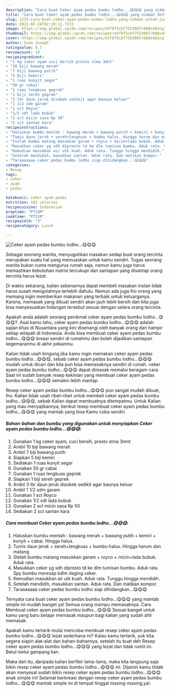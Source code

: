 ```yaml
---
description: "Cara buat Ceker ayam pedas bumbu lodho...😋😋😋 yang nikmat Untuk Jualan"
title: "Cara buat Ceker ayam pedas bumbu lodho...😋😋😋 yang nikmat Untuk Jualan"
slug: 1233-cara-buat-ceker-ayam-pedas-bumbu-lodho-yang-nikmat-untuk-jualan
date: 2021-02-24T02:19:11.737Z
image: https://img-global.cpcdn.com/recipes/e5f8f5cbf7553807/680x482cq70/ceker-ayam-pedas-bumbu-lodho😋😋😋-foto-resep-utama.jpg
thumbnail: https://img-global.cpcdn.com/recipes/e5f8f5cbf7553807/680x482cq70/ceker-ayam-pedas-bumbu-lodho😋😋😋-foto-resep-utama.jpg
cover: https://img-global.cpcdn.com/recipes/e5f8f5cbf7553807/680x482cq70/ceker-ayam-pedas-bumbu-lodho😋😋😋-foto-resep-utama.jpg
author: Ivan Joseph
ratingvalue: 4.7
reviewcount: 14
recipeingredient:
- "1 kg ceker ayam cuci bersih presto slma 3mnt"
- "10 biji bawang merah"
- "7 biji bawang putih"
- "5 biji kemiri"
- "1 ruas kunyit segar"
- "50 gr cabai"
- "1 ruas lengkuas geprek"
- "1 biji sereh geprek"
- "3 lbr daun jeruk disobek sedikit agar baunya keluar"
- "1 1/2 sdm garam"
- "1 sct Royco"
- "1/2 sdt lada bubuk"
- "2 sct micin sasa Rp 50"
- "2 sct santan kara"
recipeinstructions:
- "Haluskan bumbu mentah : bawang merah + bawang putih + kemiri + kunyit + cabai. Hingga halus."
- "Tumis daun jeruk + sereh+lengkuas + bumbu halus. Hingga harum dan matang."
- "Stelah bumbu matang masukkan garam + royco + micin+lada bubuk. Aduk rata."
- "Masukkan ceker yg sdh dipresto td ke dlm tumisan bumbu. Aduk rata. Spy bumbu meresap kdlm daging ceker."
- "Kemudian masukkan air utk kuah. Aduk rata. Tunggu hingga mendidih."
- "Setelah mendidih, masukkan santan. Aduk rata. Dan matikan kompor."
- "Taraaaaaaa ceker pedas bumbu lodho siap dihidangkan...😋😋😋"
categories:
- Resep
tags:
- ceker
- ayam
- pedas

katakunci: ceker ayam pedas 
nutrition: 102 calories
recipecuisine: Indonesian
preptime: "PT15M"
cooktime: "PT51M"
recipeyield: "3"
recipecategory: Lunch

---
```



![Ceker ayam pedas bumbu lodho...😋😋😋](https://img-global.cpcdn.com/recipes/e5f8f5cbf7553807/680x482cq70/ceker-ayam-pedas-bumbu-lodho😋😋😋-foto-resep-utama.jpg)

Sebagai seorang wanita, menyuguhkan masakan sedap buat orang tercinta merupakan suatu hal yang memuaskan untuk kamu sendiri. Tugas seorang  wanita bukan cuma mengurus rumah saja, namun kamu juga harus memastikan kebutuhan nutrisi tercukupi dan santapan yang disantap orang tercinta harus lezat.

Di waktu  sekarang, kalian sebenarnya dapat membeli masakan instan tidak harus susah mengolahnya terlebih dahulu. Namun ada juga lho orang yang memang ingin memberikan makanan yang terbaik untuk keluarganya. Karena, memasak yang dibuat sendiri akan jauh lebih bersih dan kita juga bisa menyesuaikan hidangan tersebut sesuai dengan selera orang tercinta. 



Apakah anda adalah seorang penikmat ceker ayam pedas bumbu lodho...😋😋😋?. Asal kamu tahu, ceker ayam pedas bumbu lodho...😋😋😋 adalah sajian khas di Nusantara yang kini disenangi oleh banyak orang dari hampir setiap wilayah di Indonesia. Anda bisa membuat ceker ayam pedas bumbu lodho...😋😋😋 kreasi sendiri di rumahmu dan boleh dijadikan santapan kegemaranmu di akhir pekanmu.

Kalian tidak usah bingung jika kamu ingin memakan ceker ayam pedas bumbu lodho...😋😋😋, sebab ceker ayam pedas bumbu lodho...😋😋😋 mudah untuk dicari dan kita pun bisa memasaknya sendiri di rumah. ceker ayam pedas bumbu lodho...😋😋😋 dapat dimasak memalui beragam cara. Saat ini sudah banyak resep kekinian yang membuat ceker ayam pedas bumbu lodho...😋😋😋 semakin lebih mantap.

Resep ceker ayam pedas bumbu lodho...😋😋😋 pun sangat mudah dibuat, lho. Kalian tidak usah ribet-ribet untuk membeli ceker ayam pedas bumbu lodho...😋😋😋, sebab Kalian dapat membuatnya ditempatmu. Untuk Kalian yang mau menyajikannya, berikut resep membuat ceker ayam pedas bumbu lodho...😋😋😋 yang mantab yang bisa Kamu coba sendiri.

<!--inarticleads1-->

##### Bahan-bahan dan bumbu yang digunakan untuk menyiapkan Ceker ayam pedas bumbu lodho...😋😋😋:

1. Gunakan 1 kg ceker ayam, cuci bersih, presto slma 3mnt
1. Ambil 10 biji bawang merah
1. Ambil 7 biji bawang putih
1. Siapkan 5 biji kemiri
1. Sediakan 1 ruas kunyit segar
1. Gunakan 50 gr cabai
1. Gunakan 1 ruas lengkuas geprek
1. Siapkan 1 biji sereh geprek
1. Ambil 3 lbr daun jeruk disobek sedikit agar baunya keluar
1. Ambil 1 1/2 sdm garam
1. Gunakan 1 sct Royco
1. Gunakan 1/2 sdt lada bubuk
1. Gunakan 2 sct micin sasa Rp 50
1. Sediakan 2 sct santan kara




<!--inarticleads2-->

##### Cara membuat Ceker ayam pedas bumbu lodho...😋😋😋:

1. Haluskan bumbu mentah : bawang merah + bawang putih + kemiri + kunyit + cabai. Hingga halus.
1. Tumis daun jeruk + sereh+lengkuas + bumbu halus. Hingga harum dan matang.
1. Stelah bumbu matang masukkan garam + royco + micin+lada bubuk. Aduk rata.
1. Masukkan ceker yg sdh dipresto td ke dlm tumisan bumbu. Aduk rata. Spy bumbu meresap kdlm daging ceker.
1. Kemudian masukkan air utk kuah. Aduk rata. Tunggu hingga mendidih.
1. Setelah mendidih, masukkan santan. Aduk rata. Dan matikan kompor.
1. Taraaaaaaa ceker pedas bumbu lodho siap dihidangkan...😋😋😋




Ternyata cara buat ceker ayam pedas bumbu lodho...😋😋😋 yang mantab simple ini mudah banget ya! Semua orang mampu memasaknya. Cara Membuat ceker ayam pedas bumbu lodho...😋😋😋 Sesuai banget untuk kamu yang baru belajar memasak maupun bagi kalian yang sudah ahli memasak.

Apakah kamu tertarik mulai mencoba membuat resep ceker ayam pedas bumbu lodho...😋😋😋 lezat sederhana ini? Kalau kamu tertarik, yuk kita segera siapin alat-alat dan bahan-bahannya, setelah itu buat deh Resep ceker ayam pedas bumbu lodho...😋😋😋 yang lezat dan tidak rumit ini. Betul-betul gampang kan. 

Maka dari itu, daripada kalian berfikir lama-lama, maka kita langsung saja bikin resep ceker ayam pedas bumbu lodho...😋😋😋 ini. Dijamin kamu tiidak akan menyesal sudah bikin resep ceker ayam pedas bumbu lodho...😋😋😋 enak simple ini! Selamat berkreasi dengan resep ceker ayam pedas bumbu lodho...😋😋😋 mantab simple ini di tempat tinggal masing-masing,ya!.

